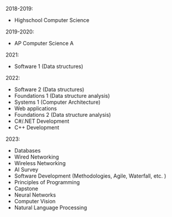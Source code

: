2018-2019:
- Highschool Computer Science


2019-2020:
- AP Computer Science A

2021:
- Software 1 (Data structures)

2022:
- Software 2 (Data structures)
- Foundations 1 (Data structure analysis)
- Systems 1 (Computer Architecture)
- Web applications
- Foundations 2 (Data structure analysis)
- C#/.NET Development
- C++ Development

2023:
- Databases
- Wired Networking
- Wireless Networking
- AI Survey
- Software Development (Methodologies, Agile, Waterfall, etc. )
- Principles of Programming
- Capstone
- Neural Networks
- Computer Vision
- Natural Language Processing
